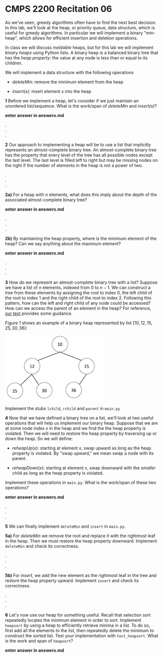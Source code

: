 # CMPS 2200  Recitation 06

As we've seen, greedy algorithms often have to find the next best decision. In this lab, we'll look at the heap, or priority queue, data structure, which is useful for greedy algorithms. In particular we will implement a binary "min-heap", which allows for efficient insertion and deletion operations.

In class we will discuss *meldable* heaps, but for this lab we will implement *binary heaps* using Python lists. A binary heap is a balanced binary tree that has the *heap property*: the value at any node is less than or equal to its children.

We will implement a data structure with the following operations

- *deleteMin*: remove the minimum element from the heap

- *insert(x)*: insert element $x$ into the heap

**1** Before we implement a heap, let's consider if we just maintain
 an unordered list/sequence. What is the work/span of *deleteMin* and *insert(x)*?

**enter answer in answers.md**

.  
.  
.  

**2** Our approach to implementing a heap will be to use a list that
  implicitly represents an almost-complete binary tree. An
  almost-complete binary tree has the property that every level of the
  tree has all possible nodes except the last level. The last level
  is filled left to right but may be missing nodes on the right if the
  number of elements in the heap is not a power of two.

.  
.  
.  

**2a)** For a heap with $n$ elements, what does this imply about the depth of the associated almost-complete binary tree? 

**enter answer in answers.md**

.  
.  
.  

**2b)** By maintaining the heap property, where is the minimum element of
  the heap? Can we say anything about the maximum element?

**enter answer in answers.md**

.  
.  
.  

**3** How do we represent an almost-complete binary tree with a list?
  Suppose we have a list of $n$ elements, indexed from $0$ to
  $n-1$. We can construct a tree from these elements by assigning the
  root to index $0$, the left child of the root to index $1$ and the
  right child of the root to index $2$. Following this pattern, 
  how can the left and right child of any node could be accessed? How
  can we access the parent of an element in the heap? For
  reference,
  [our text](https://www.diderot.one/courses/106/books/426/chapter/5760#atom-429661)
  provides some guidance.

  Figure 1 shows an example of a binary heap represented by list $[10, 12, 15, 25, 30, 36]$:

  ![Binary heap represented by list $[10, 12, 15, 25, 30, 36]$](list.png)

Implement the stubs `lchild`, `rchild` and `parent` in `main.py`

**4** Now that we have defined a binary tree on a list, we'll look at two useful operations that will help us implement our binary heap. Suppose that we are at some node index $x$ in the heap and we find the the heap property is violated. Then we will need to restore the heap property by traversing up or down the heap. So we will define:

- *reheapUp*($x$): starting at element $x$, swap upward as long as the
  heap property is violated. By "swap upward," we mean swap a node with its parent.

- *reheapDown*($x$): starting at element $x$, swap downward with the
*smaller* child as long as the heap property is violated.


Implement these operations in `main.py`. What is the work/span of these two operations? 

**enter answer in answers.md**

.  
.  
.  

**5** We can finally implement `deleteMin` and `insert` in `main.py`.

**5a)** For *deleteMin* we remove the root and replace it with the
  rightmost leaf in the heap. Then we must restore the heap property
  downward. Implement `deleteMin` and check its correctness.

.  
.  
.  



**5b)** For *insert*, we add the new element as the rightmost leaf in the
tree and restore the heap property upward. Implement `insert` and check its correctness.


.  
.  
.  



**6** Let's now use our heap for something useful. Recall that
  selection sort repeatedly locates the minimum element in order to
  sort. Implement `heapsort` by using a heap to efficiently retrieve
  minima in a list. To do so, first add all the elements to the list, then repeatedly delete the minimum to construct the sorted list. Test your implementation with `test_heapsort`. What is the work and span of `heapsort`?

**enter answer in answers.md**  

